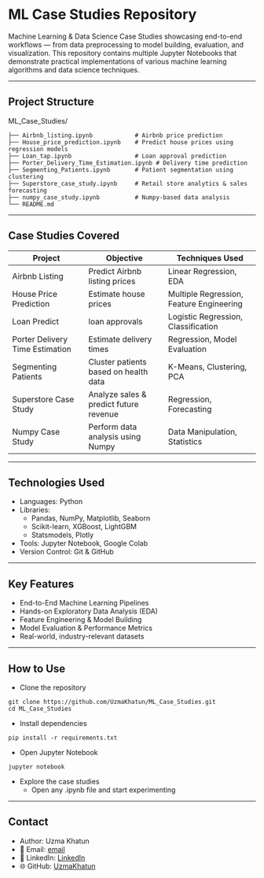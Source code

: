 #  ML Case Studies Repository

Machine Learning & Data Science Case Studies showcasing end-to-end workflows — from data preprocessing to model building, evaluation, and visualization.
This repository contains multiple Jupyter Notebooks that demonstrate practical implementations of various machine learning algorithms and data science techniques.

---

## Project Structure
ML_Case_Studies/
```
├── Airbnb_listing.ipynb            # Airbnb price prediction
├── House_price_prediction.ipynb    # Predict house prices using regression models
├── Loan_tap.ipynb                  # Loan approval prediction
├── Porter_Delivery_Time_Estimation.ipynb # Delivery time prediction
├── Segmenting_Patients.ipynb       # Patient segmentation using clustering
├── Superstore_case_study.ipynb     # Retail store analytics & sales forecasting
├── numpy_case_study.ipynb          # Numpy-based data analysis
└── README.md
```

---

## Case Studies Covered

|Project	|Objective	|Techniques Used|
|----------|--------------|------------|
|Airbnb Listing	|Predict Airbnb listing prices	|Linear Regression, EDA|
|House Price Prediction|	Estimate house prices|	Multiple Regression, Feature Engineering|
|Loan	Predict |loan approvals	|Logistic Regression, Classification|
|Porter Delivery Time Estimation|	Estimate delivery times|	Regression, Model Evaluation|
|Segmenting Patients|	Cluster patients based on health data|	K-Means, Clustering, PCA|
|Superstore Case Study	|Analyze sales & predict future revenue	|Regression, Forecasting|
|Numpy Case Study	|Perform data analysis using Numpy|	Data Manipulation, Statistics|

---

## Technologies Used

- Languages: Python 
- Libraries:
  - Pandas, NumPy, Matplotlib, Seaborn
  - Scikit-learn, XGBoost, LightGBM
  - Statsmodels, Plotly
- Tools: Jupyter Notebook, Google Colab
- Version Control: Git & GitHub

---

## Key Features

- End-to-End Machine Learning Pipelines
- Hands-on Exploratory Data Analysis (EDA)
- Feature Engineering & Model Building
- Model Evaluation & Performance Metrics
- Real-world, industry-relevant datasets

----

## How to Use

- Clone the repository
```
git clone https://github.com/UzmaKhatun/ML_Case_Studies.git
cd ML_Case_Studies
```

- Install dependencies
```
pip install -r requirements.txt
```

- Open Jupyter Notebook
```
jupyter notebook
```

- Explore the case studies
    - Open any .ipynb file and start experimenting 

---

## Contact

- Author: Uzma Khatun
- 📧 Email: [email](uzmakhatun0205@gmail.com)
- 🔗 LinkedIn: [LinkedIn](https://www.linkedin.com/in/uzma-khatun-88b990334/)
- 🌐 GitHub: [UzmaKhatun](https://github.com/UzmaKhatun)

